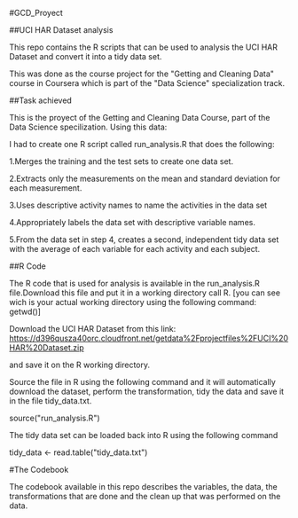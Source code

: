 #GCD_Proyect

##UCI HAR Dataset analysis

This repo contains the R scripts that can be used to analysis the UCI HAR Dataset and convert it into a tidy data set.

This was done as the course project for the "Getting and Cleaning Data" course in Coursera which is part of the "Data Science" specialization track.

##Task achieved

This is the proyect of the Getting and Cleaning Data Course, part of the Data Science specilization. Using this data:

I had to create one R script called run_analysis.R that does the following: 

1.Merges the training and the test sets to create one data set.

2.Extracts only the measurements on the mean and standard deviation for each measurement. 

3.Uses descriptive activity names to name the activities in the data set

4.Appropriately labels the data set with descriptive variable names. 

5.From the data set in step 4, creates a second, independent tidy data set with the average of each variable for each activity and each subject.


##R Code

The R code that is used for analysis is available in the run_analysis.R file.Download this file and put it in a working directory call R. [you can see wich is your actual working directory using the following command: getwd()]

Download the UCI HAR Dataset from this link: 
https://d396qusza40orc.cloudfront.net/getdata%2Fprojectfiles%2FUCI%20HAR%20Dataset.zip 

and save it on the R working directory.

Source the file in R using the following command and it will automatically download the dataset, perform the transformation, tidy the data and save it in the file tidy_data.txt.

source("run_analysis.R")

The tidy data set can be loaded back into R using the following command

tidy_data <- read.table("tidy_data.txt")

#The Codebook

The codebook available in this repo describes the variables, the data, the transformations that are done and the clean up that was performed on the data.
